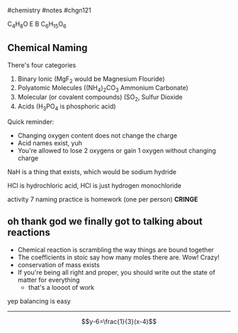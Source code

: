 #chemistry #notes #chgn121



C<sub>4</sub>H<sub>8</sub>O E
B C<sub>6</sub>H<sub>15</sub>O<sub>6</sub>

## Chemical Naming
There's four categories
1. Binary Ionic (MgF<sub>2</sub> would be Magnesium Flouride)
2. Polyatomic Molecules ((NH<sub>4</sub>)<sub>2</sub>CO<sub>3</sub> Ammonium Carbonate)
3. Molecular (or covalent compounds) (SO<sub>2</sub>, Sulfur Dioxide
4. Acids (H<sub>3</sub>PO<sub>4</sub> is phosphoric acid)

Quick reminder:
- Changing oxygen content does not change the charge 
- Acid names exist, yuh
- You're allowed to lose 2 oxygens or gain 1 oxygen without changing charge 

NaH is a thing that exists, which would be sodium hydride

HCl is hydrochloric acid, HCl is just hydrogen monochloride

activity 7 naming practice is homework (one per person) **CRINGE**

## oh thank god we finally got to talking about reactions
- Chemical reaction is scrambling the way things are bound together
- The coefficients in stoic say how many moles there are. Wow! Crazy! 
- conservation of mass exists 
- If you're being all right and proper, you should write out the state of matter for everything
	- that's a loooot of work

yep balancing is easy

---

$$y-6=\frac{1}{3}(x-4)$$
